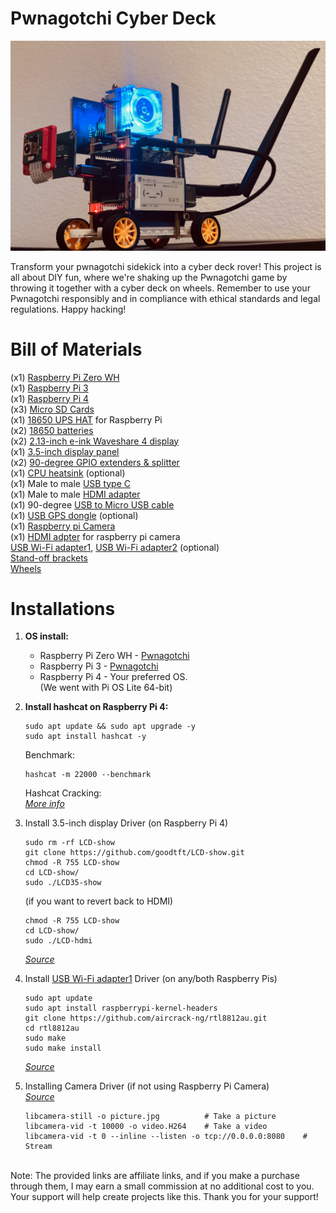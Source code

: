 # Pwnagotchi Cyber Deck
![](images/pwnagotchiRover.jpeg)

Transform your pwnagotchi sidekick into a cyber deck rover! This project is all about DIY fun, where we're shaking up the Pwnagotchi game by throwing it together with a cyber deck on wheels.
Remember to use your Pwnagotchi responsibly and in compliance with ethical standards and legal regulations. Happy hacking!

# Bill of Materials
(x1) [Raspberry Pi Zero WH](https://amzn.to/49mZVxC)<br />
(x1) [Raspberry Pi 3](https://amzn.to/3Ov69Dm)<br />
(x1) [Raspberry Pi 4](https://amzn.to/3w3UDZz)<br />
(x3) [Micro SD Cards](https://amzn.to/48bSKY8)<br />
(x1) [18650 UPS HAT](https://amzn.to/3ukopbM) for Raspberry Pi<br />
(x2) [18650 batteries](https://amzn.to/49F1pn5)<br />
(x2) [2.13-inch e-ink Waveshare 4 display](https://amzn.to/49od8X0)<br />
(x1) [3.5-inch display panel](https://amzn.to/3OwjCuV)<br />
(x2) [90-degree GPIO extenders & splitter](https://amzn.to/3Uooea9)<br />
(x1) [CPU heatsink](https://amzn.to/3HN08OL) (optional)<br />
(x1) Male to male [USB type C](https://amzn.to/49kzHvE)<br />
(x1) Male to male [HDMI adapter](https://amzn.to/3w3WgGr)<br />
(x1) 90-degree [USB to Micro USB cable](https://amzn.to/3w1uWsl)<br />
(x1) [USB GPS dongle](https://amzn.to/49jqJi4) (optional)<br />
(x1) [Raspberry pi Camera](https://amzn.to/4bp14WX)<br />
(x1) [HDMI adpter](https://amzn.to/491uXLt) for raspberry pi camera<br />
[USB Wi-Fi adapter1](https://amzn.to/49ng59U), [USB Wi-Fi adapter2](https://amzn.to/3ukoT1A) (optional)<br />
[Stand-off brackets](https://amzn.to/3St6NSX)<br />
[Wheels](https://amzn.to/4bjuCWh)<br />

# **Installations**

1. **OS install:**
   - Raspberry Pi Zero WH - [Pwnagotchi](https://pwnagotchi.ai/installation/) <br />
   - Raspberry Pi 3 - [Pwnagotchi](https://pwnagotchi.ai/installation/) <br />
   - Raspberry Pi 4 - Your preferred OS. <br />
     (We went with Pi OS Lite 64-bit)

2. **Install hashcat on Raspberry Pi 4:**
   ```
   sudo apt update && sudo apt upgrade -y
   sudo apt install hashcat -y
   ```
   Benchmark:
   ```
   hashcat -m 22000 --benchmark
   ```
    Hashcat Cracking:<br />
    _[More info](https://dev.to/yegct/hashcat-cracking-pwnagotchi-pcap-files-4fh2)_

3. Install 3.5-inch display Driver (on Raspberry Pi 4) 

    ```
    sudo rm -rf LCD-show
    git clone https://github.com/goodtft/LCD-show.git
    chmod -R 755 LCD-show
    cd LCD-show/
    sudo ./LCD35-show
    ```

    (if you want to revert back to HDMI)

    ```
    chmod -R 755 LCD-show
    cd LCD-show/
    sudo ./LCD-hdmi
    ```
    _[Source](https://www.instructables.com/Raspberry-Pi-4B3B-35-Inch-LCD-Touch-DisplayScreen/)_

4. Install [USB Wi-Fi adapter1](https://amzn.to/49ng59U) Driver (on any/both Raspberry Pis)
   ```
   sudo apt update
   sudo apt install raspberrypi-kernel-headers
   git clone https://github.com/aircrack-ng/rtl8812au.git
   cd rtl8812au
   sudo make
   sudo make install
   ```
   _[Source](https://docs.alfa.com.tw/Support/Linux/RTL8811AU/)_

5. Installing Camera Driver (if not using Raspberry Pi Camera)<br />
   _[Source](https://docs.arducam.com/Raspberry-Pi-Camera/Native-camera/Quick-Start-Guide/)_
   ```
   libcamera-still -o picture.jpg          # Take a picture
   libcamera-vid -t 10000 -o video.H264    # Take a video
   libcamera-vid -t 0 --inline --listen -o tcp://0.0.0.0:8080    # Stream
   ```
 <br />
Note: The provided links are affiliate links, and if you make a purchase through them, I may earn a small commission at no additional cost to you. Your support will help create projects like this. Thank you for your support!
